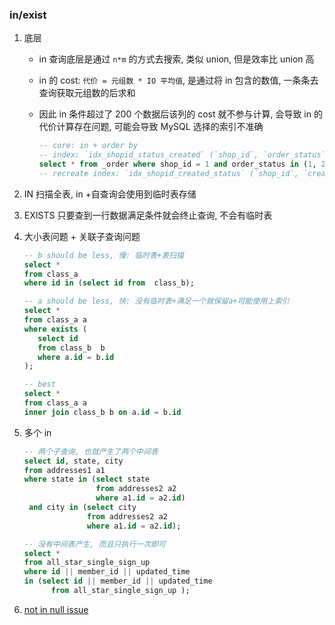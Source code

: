 ### in/exist

1. 底层

   - in 查询底层是通过 `n*m` 的方式去搜索, 类似 union, 但是效率比 union 高
   - in 的 cost: `代价 = 元组数 * IO 平均值`, 是通过将 in 包含的数值, 一条条去查询获取元组数的后求和
   - 因此 in 条件超过了 200 个数据后该列的 cost 就不参与计算, 会导致 in 的代价计算存在问题, 可能会导致 MySQL 选择的索引不准确

     ```sql
     -- core: in + order by
     -- index: `idx_shopid_status_created` (`shop_id`, `order_status`, `created_at`)
     select * from _order where shop_id = 1 and order_status in (1, 2, 3) order by created_at desc limit 10;
     -- recreate index: `idx_shopid_created_status` (`shop_id`, `created_at`, `order_status`): using filesort 就没有了(但是 key_len 不计入)
     ```

2. IN 扫描全表, in +自查询会使用到临时表存储
3. EXISTS 只要查到一行数据满足条件就会终止查询, 不会有临时表
4. 大小表问题 + 关联子查询问题

   ```sql
   -- b should be less, 慢: 临时表+表扫描
   select *
   from class_a
   where id in (select id from  class_b);

   -- a should be less, 快: 没有临时表+满足一个就保留a+可能使用上索引
   select *
   from class_a a
   where exists (
      select id
      from class_b  b
      where a.id = b.id
   );

   -- best
   select *
   from class_a a
   inner join class_b b on a.id = b.id
   ```

5. 多个 in

   ```sql
   -- 两个子查询, 也就产生了两个中间表
   select id, state, city
   from addresses1 a1
   where state in (select state
                   from addresses2 a2
                   where a1.id = a2.id)
    and city in (select city
                 from addresses2 a2
                 where a1.id = a2.id);

   -- 没有中间表产生, 而且只执行一次即可
   select *
   from all_star_single_sign_up
   where id || member_id || updated_time
   in (select id || member_id || updated_time
         from all_star_single_sign_up );
   ```

6. [not in null issue](https://github.com/Alice52/java-ocean/issues/249)
